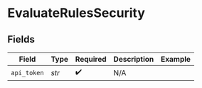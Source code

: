 # EvaluateRulesSecurity


## Fields

| Field              | Type               | Required           | Description        | Example            |
| ------------------ | ------------------ | ------------------ | ------------------ | ------------------ |
| `api_token`        | *str*              | :heavy_check_mark: | N/A                |                    |